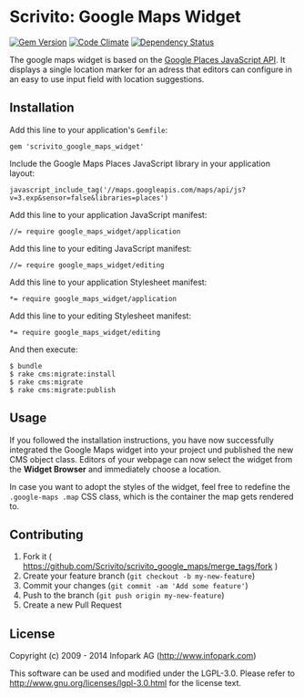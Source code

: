 # Scrivito: Google Maps Widget

[![Gem Version](https://badge.fury.io/rb/scrivito_google_maps_widget.svg)](http://badge.fury.io/rb/scrivito_google_maps_widget)
[![Code Climate](https://codeclimate.com/github/Scrivito/scrivito_google_maps_widget.png)](https://codeclimate.com/github/Scrivito/scrivito_google_maps_widget)
[![Dependency Status](https://gemnasium.com/Scrivito/scrivito_google_maps_widget.png)](https://gemnasium.com/Scrivito/scrivito_google_maps_widget)

The google maps widget is based on the
[Google Places JavaScript API](https://developers.google.com/maps/documentation/javascript/places).
It displays a single location marker for an adress that editors can configure in an easy to use
input field with location suggestions.

## Installation

Add this line to your application's `Gemfile`:

    gem 'scrivito_google_maps_widget'

Include the Google Maps Places JavaScript library in your application layout:

    javascript_include_tag('//maps.googleapis.com/maps/api/js?v=3.exp&sensor=false&libraries=places')

Add this line to your application JavaScript manifest:

    //= require google_maps_widget/application

Add this line to your editing JavaScript manifest:

    //= require google_maps_widget/editing

Add this line to your application Stylesheet manifest:

    *= require google_maps_widget/application

Add this line to your editing Stylesheet manifest:

    *= require google_maps_widget/editing

And then execute:

    $ bundle
    $ rake cms:migrate:install
    $ rake cms:migrate
    $ rake cms:migrate:publish


## Usage

If you followed the installation instructions, you have now successfully integrated the Google Maps
widget into your project und published the new CMS object class. Editors of your webpage can now
select the widget from the **Widget Browser** and immediately choose a location.

In case you want to adopt the styles of the widget, feel free to redefine the `.google-maps .map`
CSS class, which is the container the map gets rendered to.


## Contributing

1. Fork it ( https://github.com/Scrivito/scrivito_google_maps/merge_tags/fork )
2. Create your feature branch (`git checkout -b my-new-feature`)
3. Commit your changes (`git commit -am 'Add some feature'`)
4. Push to the branch (`git push origin my-new-feature`)
5. Create a new Pull Request


## License
Copyright (c) 2009 - 2014 Infopark AG (http://www.infopark.com)

This software can be used and modified under the LGPL-3.0. Please refer to
http://www.gnu.org/licenses/lgpl-3.0.html for the license text.
